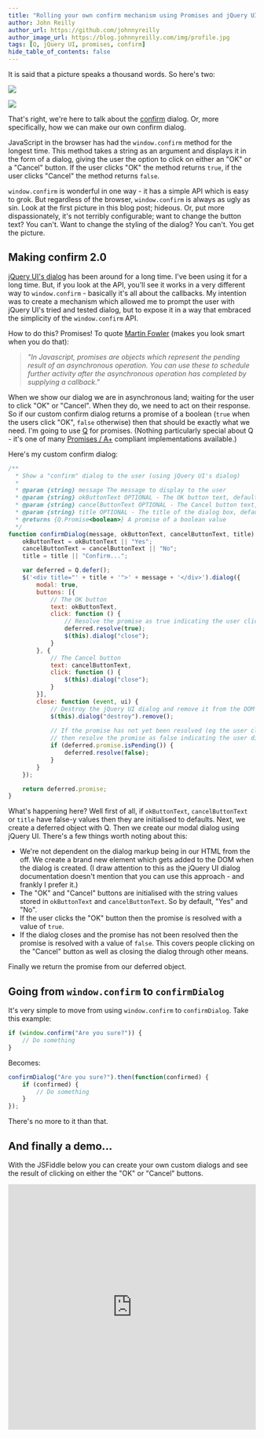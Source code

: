```yaml
---
title: "Rolling your own confirm mechanism using Promises and jQuery UI"
author: John Reilly
author_url: https://github.com/johnnyreilly
author_image_url: https://blog.johnnyreilly.com/img/profile.jpg
tags: [Q, jQuery UI, promises, confirm]
hide_table_of_contents: false
---
```

It is said that a picture speaks a thousand words. So here's two:

 ![](http://4.bp.blogspot.com/-zZvqgKiP9CI/UpN7YtkFbnI/AAAAAAAAAe4/OUpA5uVpCl4/s400/Ugly.png)

![](http://4.bp.blogspot.com/-VVzJ7B0Uhys/UpN7vnX7diI/AAAAAAAAAe8/i3hlMT1ECB8/s400/Pretty.png)

That's right, we're here to talk about the [confirm](https://developer.mozilla.org/en-US/docs/Web/API/Window.confirm) dialog. Or, more specifically, how we can make our own confirm dialog.

JavaScript in the browser has had the `window.confirm` method for the longest time. This method takes a string as an argument and displays it in the form of a dialog, giving the user the option to click on either an "OK" or a "Cancel" button. If the user clicks "OK" the method returns `true`, if the user clicks "Cancel" the method returns `false`.

`window.confirm` is wonderful in one way - it has a simple API which is easy to grok. But regardless of the browser, `window.confirm` is always as ugly as sin. Look at the first picture in this blog post; hideous. Or, put more dispassionately, it's not terribly configurable; want to change the button text? You can't. Want to change the styling of the dialog? You can't. You get the picture.

## Making confirm 2.0

[jQuery UI's dialog](http://jqueryui.com/dialog/#modal-confirmation) has been around for a long time. I've been using it for a long time. But, if you look at the API, you'll see it works in a very different way to `window.confirm` \- basically it's all about the callbacks. My intention was to create a mechanism which allowed me to prompt the user with jQuery UI's tried and tested dialog, but to expose it in a way that embraced the simplicity of the `window.confirm` API.

How to do this? Promises! To quote [Martin Fowler](http://martinfowler.com/bliki/JavascriptPromise.html) (makes you look smart when you do that):

> *"In Javascript, promises are objects which represent the pending result of an asynchronous operation. You can use these to schedule further activity after the asynchronous operation has completed by supplying a callback."*

When we show our dialog we are in asynchronous land; waiting for the user to click "OK" or "Cancel". When they do, we need to act on their response. So if our custom confirm dialog returns a promise of a boolean (`true` when the users click "OK", `false` otherwise) then that should be exactly what we need. I'm going to use [Q](https://github.com/kriskowal/q) for promises. (Nothing particularly special about Q - it's one of many [Promises / A+](https://github.com/promises-aplus/promises-spec/blob/master/implementations.md) compliant implementations available.)

Here's my custom confirm dialog:

```js
/**
  * Show a "confirm" dialog to the user (using jQuery UI's dialog)
  *
  * @param {string} message The message to display to the user
  * @param {string} okButtonText OPTIONAL - The OK button text, defaults to "Yes"
  * @param {string} cancelButtonText OPTIONAL - The Cancel button text, defaults to "No"
  * @param {string} title OPTIONAL - The title of the dialog box, defaults to "Confirm..."
  * @returns {Q.Promise<boolean>} A promise of a boolean value
  */
function confirmDialog(message, okButtonText, cancelButtonText, title) {
    okButtonText = okButtonText || "Yes";
    cancelButtonText = cancelButtonText || "No";
    title = title || "Confirm...";

    var deferred = Q.defer();
    $('<div title="' + title + '">' + message + '</div>').dialog({
        modal: true,
        buttons: [{
            // The OK button
            text: okButtonText,
            click: function () {
                // Resolve the promise as true indicating the user clicked "OK"
                deferred.resolve(true);
                $(this).dialog("close");
            }
        }, {
            // The Cancel button
            text: cancelButtonText,
            click: function () {
                $(this).dialog("close");
            }
        }],
        close: function (event, ui) {
            // Destroy the jQuery UI dialog and remove it from the DOM
            $(this).dialog("destroy").remove();
            
            // If the promise has not yet been resolved (eg the user clicked the close icon) 
            // then resolve the promise as false indicating the user did *not* click "OK"
            if (deferred.promise.isPending()) {
                deferred.resolve(false);
            }
        }
    });

    return deferred.promise;
}
```

What's happening here? Well first of all, if `okButtonText`, `cancelButtonText` or `title` have false-y values then they are initialised to defaults. Next, we create a deferred object with Q. Then we create our modal dialog using jQuery UI. There's a few things worth noting about this:

- We're not dependent on the dialog markup being in our HTML from the off. We create a brand new element which gets added to the DOM when the dialog is created. (I draw attention to this as the jQuery UI dialog documentation doesn't mention that you can use this approach - and frankly I prefer it.)
- The "OK" and "Cancel" buttons are initialised with the string values stored in `okButtonText` and `cancelButtonText`. So by default, "Yes" and "No".
- If the user clicks the "OK" button then the promise is resolved with a value of `true`.
- If the dialog closes and the promise has not been resolved then the promise is resolved with a value of `false`. This covers people clicking on the "Cancel" button as well as closing the dialog through other means.



Finally we return the promise from our deferred object.

## Going from `window.confirm` to `confirmDialog`

It's very simple to move from using `window.confirm` to `confirmDialog`. Take this example:

```js
if (window.confirm("Are you sure?")) {
    // Do something
}
```

Becomes:

```js
confirmDialog("Are you sure?").then(function(confirmed) {
    if (confirmed) {
        // Do something
    }
});
```

There's no more to it than that.

## And finally a demo...

With the JSFiddle below you can create your own custom dialogs and see the result of clicking on either the "OK" or "Cancel" buttons.

<iframe width="100%" height="500" src="http://jsfiddle.net/johnny_reilly/ARWL5/embedded/result,js,html,css" allowFullScreen="allowFullScreen" frameBorder="0"></iframe>


